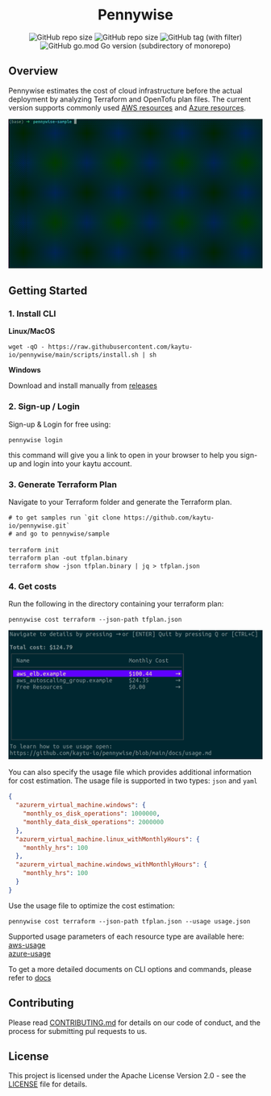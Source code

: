 <h1 align="center"> Pennywise </h1>

<p align="center">
    <img alt="GitHub repo size" src="https://img.shields.io/badge/License-Apache%202.0-blue?logo=github&style=for-the-badge&logo">
    <img alt="GitHub repo size" src="https://img.shields.io/github/repo-size/kaytu-io/pennywise?logo=github&style=for-the-badge">
    <img alt="GitHub tag (with filter)" src="https://img.shields.io/github/v/tag/kaytu-io/pennywise?style=for-the-badge&logo=git">
    <img alt="GitHub go.mod Go version (subdirectory of monorepo)" src="https://img.shields.io/github/go-mod/go-version/kaytu-io/pennywise?style=for-the-badge&logo=go">
</p>

## Overview
Pennywise estimates the cost of cloud infrastructure before the actual deployment by analyzing Terraform and OpenTofu plan files. The current version supports commonly used [AWS resources](https://github.com/kaytu-io/pennywise/blob/main/docs/aws-support.md) and [Azure resources](https://github.com/kaytu-io/pennywise/blob/main/docs/azure-support.md).

![Cost Gif](.github/assets/cost_gif.gif)
## Getting Started

### 1. Install CLI

**Linux/MacOS**
```shell
wget -qO - https://raw.githubusercontent.com/kaytu-io/pennywise/main/scripts/install.sh | sh
```

**Windows**

Download and install manually from [releases](https://github.com/kaytu-io/pennywise/releases) 

### 2. Sign-up / Login

Sign-up & Login for free using:

```shell
pennywise login
``` 

this command will give you a link to open in your browser to help you sign-up and login into your kaytu account.

### 3. Generate Terraform Plan

Navigate to your Terraform folder and generate the Terraform plan.

```shell
# to get samples run `git clone https://github.com/kaytu-io/pennywise.git`
# and go to pennywise/sample

terraform init
terraform plan -out tfplan.binary
terraform show -json tfplan.binary | jq > tfplan.json
```

### 4. Get costs

Run the following in the directory containing your terraform plan:

```shell
pennywise cost terraform --json-path tfplan.json
```

![Cost Gif](.github/assets/cost-result.png)

You can also specify the usage file which provides additional information for cost estimation.
The usage file is supported in two types: `json` and `yaml`

````json
{
  "azurerm_virtual_machine.windows": {
    "monthly_os_disk_operations": 1000000,
    "monthly_data_disk_operations": 2000000
  },
  "azurerm_virtual_machine.linux_withMonthlyHours": {
    "monthly_hrs": 100
  },
  "azurerm_virtual_machine.windows_withMonthlyHours": {
    "monthly_hrs": 100
  }
}
````

Use the usage file to optimize the cost estimation:

```shell
pennywise cost terraform --json-path tfplan.json --usage usage.json
```

Supported usage parameters of each resource type are available here:\
[aws-usage](./docs/aws-usage-parameters.md)\
[azure-usage](./docs/azure-usage-parameters.md)

To get a more detailed documents on CLI options and commands, please refer to [docs](./docs/pennywise.md)

## Contributing
Please read [CONTRIBUTING.md](CONTRIBUTING.md) for details on our code of conduct, and the process for submitting pul requests to us.

## License
This project is licensed under the Apache License Version 2.0 - see the [LICENSE](LICENSE) file for details.
